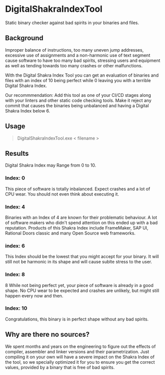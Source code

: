 # DigitalShakraIndexTool
Static binary checker against bad spirits in your binaries and files.


## Background
Improper balance of instructions, too many uneven jump addresses, excessive use of assignments and a non-harmonic use of text segment cause software to have too many bad spirits, stressing users and equipment as well as tending towards too many crashes or other malfunctions.

With the Digital Shakra Index Tool you can get an evaluation of binaries and files with an index of 10 being perfect while 0 leaving you with a terrible Digital Shakra Index.

Our recommmendation: Add this tool as one of your CI/CD stages along with your linters and other static code checking tools.
Make it reject any commit that causes the binaries being unbalanced and having a Digital Shakra Index below 6.

## Usage

> DigitalShakraIndexTool.exe < filename >

## Results
Digital Shakra Index may Range from 0 to 10. 

### Index: 0
This piece of software is totally inbalanced. Expect crashes and a lot of CPU wear. You should not even think about executing it.

### Index: 4
Binaries with an Index of 4 are known for their problematic behaviour. A lot of software makers who didn't spend attention on this ended up with a bad reputation. Products of this Shakra Index include FrameMaker, SAP UI,  Rational Doors classic and many Open Source web frameworks.

### index: 6 

This Index should be the lowest that you might accept for your binary. It will still not be harmonic in its shape and will cause sublte stress to the user.

### Index: 8

8 While not being perfect yet, your piece of software is already in a good shape. No CPU wear to be expected and crashes are unlikely, but might still happen every now and then.

### Index: 10

Congratulations, this binary is in perfect shape without any bad spirits.

## Why are there no sources?

We spent months and years on the engineering to figure out the effects of compiler, assembler and linker versions and their parametrization.
Just compiling it on your own will have a severe impact on the Shakra Index of the tool, so we specially optimized it for you to ensure you get the correct values, provided by a binary that is free of bad spirits.

